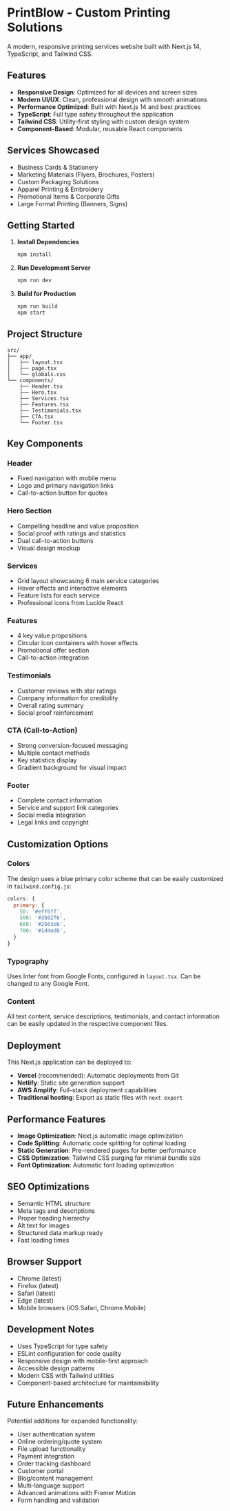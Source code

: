 # PrintBlow - Custom Printing Solutions

A modern, responsive printing services website built with Next.js 14, TypeScript, and Tailwind CSS.

## Features

- **Responsive Design**: Optimized for all devices and screen sizes
- **Modern UI/UX**: Clean, professional design with smooth animations
- **Performance Optimized**: Built with Next.js 14 and best practices
- **TypeScript**: Full type safety throughout the application
- **Tailwind CSS**: Utility-first styling with custom design system
- **Component-Based**: Modular, reusable React components

## Services Showcased

- Business Cards & Stationery
- Marketing Materials (Flyers, Brochures, Posters)
- Custom Packaging Solutions
- Apparel Printing & Embroidery
- Promotional Items & Corporate Gifts
- Large Format Printing (Banners, Signs)

## Getting Started

1. **Install Dependencies**

   ```bash
   npm install
   ```

2. **Run Development Server**

   ```bash
   npm run dev
   ```

3. **Build for Production**
   ```bash
   npm run build
   npm start
   ```

## Project Structure

```
src/
├── app/
│   ├── layout.tsx
│   ├── page.tsx
│   └── globals.css
└── components/
    ├── Header.tsx
    ├── Hero.tsx
    ├── Services.tsx
    ├── Features.tsx
    ├── Testimonials.tsx
    ├── CTA.tsx
    └── Footer.tsx
```

## Key Components

### Header

- Fixed navigation with mobile menu
- Logo and primary navigation links
- Call-to-action button for quotes

### Hero Section

- Compelling headline and value proposition
- Social proof with ratings and statistics
- Dual call-to-action buttons
- Visual design mockup

### Services

- Grid layout showcasing 6 main service categories
- Hover effects and interactive elements
- Feature lists for each service
- Professional icons from Lucide React

### Features

- 4 key value propositions
- Circular icon containers with hover effects
- Promotional offer section
- Call-to-action integration

### Testimonials

- Customer reviews with star ratings
- Company information for credibility
- Overall rating summary
- Social proof reinforcement

### CTA (Call-to-Action)

- Strong conversion-focused messaging
- Multiple contact methods
- Key statistics display
- Gradient background for visual impact

### Footer

- Complete contact information
- Service and support link categories
- Social media integration
- Legal links and copyright

## Customization Options

### Colors

The design uses a blue primary color scheme that can be easily customized in `tailwind.config.js`:

```javascript
colors: {
  primary: {
    50: '#eff6ff',
    500: '#3b82f6',
    600: '#2563eb',
    700: '#1d4ed8',
  }
}
```

### Typography

Uses Inter font from Google Fonts, configured in `layout.tsx`. Can be changed to any Google Font.

### Content

All text content, service descriptions, testimonials, and contact information can be easily updated in the respective component files.

## Deployment

This Next.js application can be deployed to:

- **Vercel** (recommended): Automatic deployments from Git
- **Netlify**: Static site generation support
- **AWS Amplify**: Full-stack deployment capabilities
- **Traditional hosting**: Export as static files with `next export`

## Performance Features

- **Image Optimization**: Next.js automatic image optimization
- **Code Splitting**: Automatic code splitting for optimal loading
- **Static Generation**: Pre-rendered pages for better performance
- **CSS Optimization**: Tailwind CSS purging for minimal bundle size
- **Font Optimization**: Automatic font loading optimization

## SEO Optimizations

- Semantic HTML structure
- Meta tags and descriptions
- Proper heading hierarchy
- Alt text for images
- Structured data markup ready
- Fast loading times

## Browser Support

- Chrome (latest)
- Firefox (latest)
- Safari (latest)
- Edge (latest)
- Mobile browsers (iOS Safari, Chrome Mobile)

## Development Notes

- Uses TypeScript for type safety
- ESLint configuration for code quality
- Responsive design with mobile-first approach
- Accessible design patterns
- Modern CSS with Tailwind utilities
- Component-based architecture for maintainability

## Future Enhancements

Potential additions for expanded functionality:

- User authentication system
- Online ordering/quote system
- File upload functionality
- Payment integration
- Order tracking dashboard
- Customer portal
- Blog/content management
- Multi-language support
- Advanced animations with Framer Motion
- Form handling and validation
